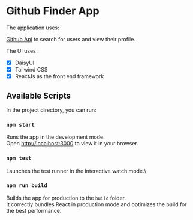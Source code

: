 # Github Finder App

The application uses:

[Github Api](htttps://api.github.com) to search for users and view their profile.

The UI uses :

- [x] DaisyUI
- [x] Tailwind CSS
- [x] ReactJs as the front end framework

## Available Scripts

In the project directory, you can run:

### `npm start`

Runs the app in the development mode.\
Open [http://localhost:3000](http://localhost:3000) to view it in your browser.

### `npm test`

Launches the test runner in the interactive watch mode.\

### `npm run build`

Builds the app for production to the `build` folder.\
It correctly bundles React in production mode and optimizes the build for the best performance.
